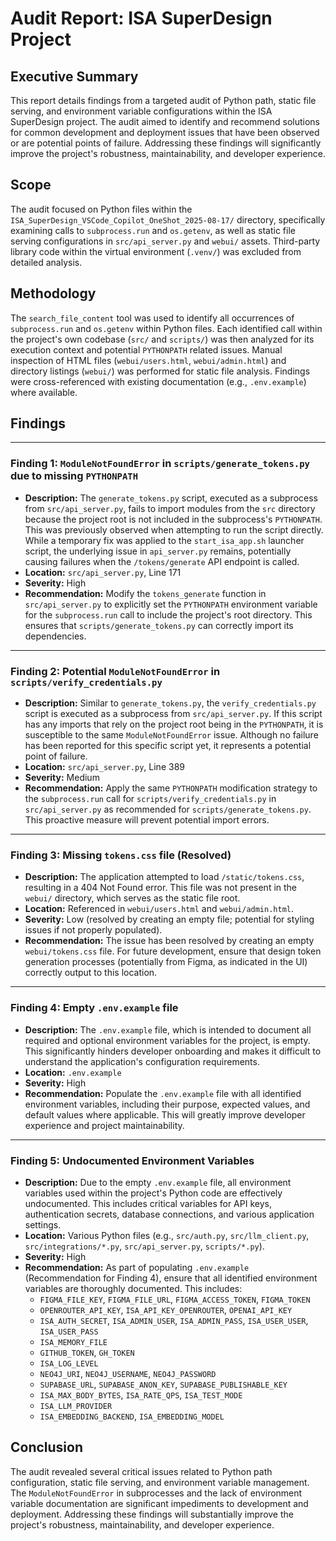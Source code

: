 # Audit Report: ISA SuperDesign Project

## Executive Summary
This report details findings from a targeted audit of Python path, static file serving, and environment variable configurations within the ISA SuperDesign project. The audit aimed to identify and recommend solutions for common development and deployment issues that have been observed or are potential points of failure. Addressing these findings will significantly improve the project's robustness, maintainability, and developer experience.

## Scope
The audit focused on Python files within the `ISA_SuperDesign_VSCode_Copilot_OneShot_2025-08-17/` directory, specifically examining calls to `subprocess.run` and `os.getenv`, as well as static file serving configurations in `src/api_server.py` and `webui/` assets. Third-party library code within the virtual environment (`.venv/`) was excluded from detailed analysis.

## Methodology
The `search_file_content` tool was used to identify all occurrences of `subprocess.run` and `os.getenv` within Python files. Each identified call within the project's own codebase (`src/` and `scripts/`) was then analyzed for its execution context and potential `PYTHONPATH` related issues. Manual inspection of HTML files (`webui/users.html`, `webui/admin.html`) and directory listings (`webui/`) was performed for static file analysis. Findings were cross-referenced with existing documentation (e.g., `.env.example`) where available.

## Findings

---
### Finding 1: `ModuleNotFoundError` in `scripts/generate_tokens.py` due to missing `PYTHONPATH`

*   **Description:** The `generate_tokens.py` script, executed as a subprocess from `src/api_server.py`, fails to import modules from the `src` directory because the project root is not included in the subprocess's `PYTHONPATH`. This was previously observed when attempting to run the script directly. While a temporary fix was applied to the `start_isa_app.sh` launcher script, the underlying issue in `api_server.py` remains, potentially causing failures when the `/tokens/generate` API endpoint is called.
*   **Location:** `src/api_server.py`, Line 171
*   **Severity:** High
*   **Recommendation:** Modify the `tokens_generate` function in `src/api_server.py` to explicitly set the `PYTHONPATH` environment variable for the `subprocess.run` call to include the project's root directory. This ensures that `scripts/generate_tokens.py` can correctly import its dependencies.

---
### Finding 2: Potential `ModuleNotFoundError` in `scripts/verify_credentials.py`

*   **Description:** Similar to `generate_tokens.py`, the `verify_credentials.py` script is executed as a subprocess from `src/api_server.py`. If this script has any imports that rely on the project root being in the `PYTHONPATH`, it is susceptible to the same `ModuleNotFoundError` issue. Although no failure has been reported for this specific script yet, it represents a potential point of failure.
*   **Location:** `src/api_server.py`, Line 389
*   **Severity:** Medium
*   **Recommendation:** Apply the same `PYTHONPATH` modification strategy to the `subprocess.run` call for `scripts/verify_credentials.py` in `src/api_server.py` as recommended for `scripts/generate_tokens.py`. This proactive measure will prevent potential import errors.

---
### Finding 3: Missing `tokens.css` file (Resolved)

*   **Description:** The application attempted to load `/static/tokens.css`, resulting in a 404 Not Found error. This file was not present in the `webui/` directory, which serves as the static file root.
*   **Location:** Referenced in `webui/users.html` and `webui/admin.html`.
*   **Severity:** Low (resolved by creating an empty file; potential for styling issues if not properly populated).
*   **Recommendation:** The issue has been resolved by creating an empty `webui/tokens.css` file. For future development, ensure that design token generation processes (potentially from Figma, as indicated in the UI) correctly output to this location.

---
### Finding 4: Empty `.env.example` file

*   **Description:** The `.env.example` file, which is intended to document all required and optional environment variables for the project, is empty. This significantly hinders developer onboarding and makes it difficult to understand the application's configuration requirements.
*   **Location:** `.env.example`
*   **Severity:** High
*   **Recommendation:** Populate the `.env.example` file with all identified environment variables, including their purpose, expected values, and default values where applicable. This will greatly improve developer experience and project maintainability.

---
### Finding 5: Undocumented Environment Variables

*   **Description:** Due to the empty `.env.example` file, all environment variables used within the project's Python code are effectively undocumented. This includes critical variables for API keys, authentication secrets, database connections, and various application settings.
*   **Location:** Various Python files (e.g., `src/auth.py`, `src/llm_client.py`, `src/integrations/*.py`, `src/api_server.py`, `scripts/*.py`).
*   **Severity:** High
*   **Recommendation:** As part of populating `.env.example` (Recommendation for Finding 4), ensure that all identified environment variables are thoroughly documented. This includes:
    *   `FIGMA_FILE_KEY`, `FIGMA_FILE_URL`, `FIGMA_ACCESS_TOKEN`, `FIGMA_TOKEN`
    *   `OPENROUTER_API_KEY`, `ISA_API_KEY_OPENROUTER`, `OPENAI_API_KEY`
    *   `ISA_AUTH_SECRET`, `ISA_ADMIN_USER`, `ISA_ADMIN_PASS`, `ISA_USER_USER`, `ISA_USER_PASS`
    *   `ISA_MEMORY_FILE`
    *   `GITHUB_TOKEN`, `GH_TOKEN`
    *   `ISA_LOG_LEVEL`
    *   `NEO4J_URI`, `NEO4J_USERNAME`, `NEO4J_PASSWORD`
    *   `SUPABASE_URL`, `SUPABASE_ANON_KEY`, `SUPABASE_PUBLISHABLE_KEY`
    *   `ISA_MAX_BODY_BYTES`, `ISA_RATE_QPS`, `ISA_TEST_MODE`
    *   `ISA_LLM_PROVIDER`
    *   `ISA_EMBEDDING_BACKEND`, `ISA_EMBEDDING_MODEL`

## Conclusion
The audit revealed several critical issues related to Python path configuration, static file serving, and environment variable management. The `ModuleNotFoundError` in subprocesses and the lack of environment variable documentation are significant impediments to development and deployment. Addressing these findings will substantially improve the project's robustness, maintainability, and developer experience.
